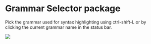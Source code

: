 # Grammar Selector package

Pick the grammar used for syntax highlighting using ctrl-shift-L or by clicking the current grammar name in the status bar.

![](https://f.cloud.github.com/assets/671378/2241618/b7661f08-9cd9-11e3-8276-fe1c02955901.png)


